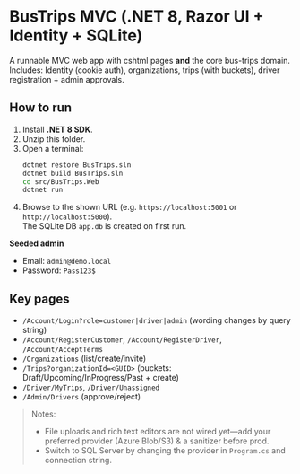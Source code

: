 # BusTrips MVC (.NET 8, Razor UI + Identity + SQLite)

A runnable MVC web app with cshtml pages **and** the core bus-trips domain.
Includes: Identity (cookie auth), organizations, trips (with buckets), driver registration + admin approvals.

## How to run
1. Install **.NET 8 SDK**.
2. Unzip this folder.
3. Open a terminal:
   ```bash
   dotnet restore BusTrips.sln
   dotnet build BusTrips.sln
   cd src/BusTrips.Web
   dotnet run
   ```
4. Browse to the shown URL (e.g. `https://localhost:5001` or `http://localhost:5000`).  
   The SQLite DB `app.db` is created on first run.

**Seeded admin**
- Email: `admin@demo.local`
- Password: `Pass123$`

## Key pages
- `/Account/Login?role=customer|driver|admin` (wording changes by query string)
- `/Account/RegisterCustomer`, `/Account/RegisterDriver`, `/Account/AcceptTerms`
- `/Organizations` (list/create/invite)
- `/Trips?organizationId=<GUID>` (buckets: Draft/Upcoming/InProgress/Past + create)
- `/Driver/MyTrips`, `/Driver/Unassigned`
- `/Admin/Drivers` (approve/reject)

> Notes:
> - File uploads and rich text editors are not wired yet—add your preferred provider (Azure Blob/S3) & a sanitizer before prod.
> - Switch to SQL Server by changing the provider in `Program.cs` and connection string.
